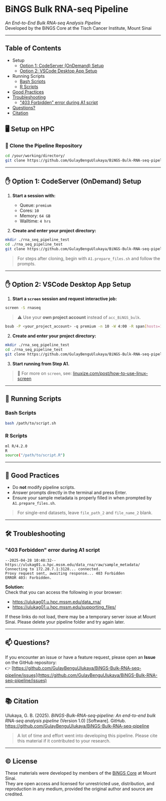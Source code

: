 
# BiNGS Bulk RNA-seq Pipeline  
*An End-to-End Bulk RNA-seq Analysis Pipeline*  
Developed by the BiNGS Core at the Tisch Cancer Institute, Mount Sinai

---

## Table of Contents
- Setup
  - [Option 1: CodeServer (OnDemand) Setup](#-option-1-codeserver-ondemand-setup)
  - [Option 2: VSCode Desktop App Setup](#-option-2-vscode-desktop-app-setup)
- Running Scripts
  - [Bash Scripts](#bash-scripts)
  - [R Scripts](#r-scripts)
- [Good Practices](#-good-practices)
- [Troubleshooting](#-troubleshooting)
  - ["403 Forbidden" error during A1 script](#403-forbidden-error-during-a1-script)
- [Questions?](#-questions)
- [Citation](#-citation)
  
## 🖥️ Setup on HPC

### 🔁 Clone the Pipeline Repository

```bash
cd /your/working/directory/
git clone https://github.com/GulayBenguUlukaya/BiNGS-Bulk-RNA-seq-pipeline.git
```

---

## ✋ Option 1: CodeServer (OnDemand) Setup

1. **Start a session with:**
   - Queue: `premium`
   - Cores: `10`
   - Memory: `64 GB`
   - Walltime: `4 hrs`

2. **Create and enter your project directory:**

```bash
mkdir ./rna_seq_pipeline_test
cd ./rna_seq_pipeline_test
git clone https://github.com/GulayBenguUlukaya/BiNGS-Bulk-RNA-seq-pipeline.git
```

> For steps after cloning, begin with `A1.prepare_files.sh` and follow the prompts.

---

## ✋ Option 2: VSCode Desktop App Setup

1. **Start a `screen` session and request interactive job:**

```bash
screen -S rnaseq
```

> ⚠️ Use your **own project account** instead of `acc_BiNGS_bulk`.

```bash
bsub -P <your_project_account> -q premium -n 10 -W 4:00 -R span[hosts=1] -R rusage[mem=64000] -Is /bin/bash
```

2. **Create and enter your project directory:**

```bash
mkdir ./rna_seq_pipeline_test
cd ./rna_seq_pipeline_test
git clone https://github.com/GulayBenguUlukaya/BiNGS-Bulk-RNA-seq-pipeline.git
```

3. **Start running from Step A1.**

> 📘 For more on `screen`, see: [linuxize.com/post/how-to-use-linux-screen](https://linuxize.com/post/how-to-use-linux-screen/)

---

## 🔧 Running Scripts

### Bash Scripts

```bash
bash /path/to/script.sh
```

### R Scripts

```bash
ml R/4.2.0
R
source("/path/to/script.R")
```

---

## 🧹 Good Practices

- Do **not** modify pipeline scripts.
- Answer prompts directly in the terminal and press Enter.
- Ensure your sample metadata is properly filled in when prompted by `A1.prepare_files.sh`.

> For single-end datasets, leave `file_path_2` and `file_name_2` blank.

---

## 🛠️ Troubleshooting

### "403 Forbidden" error during A1 script

```text
--2025-04-28 10:48:32--  https://ulukag01.u.hpc.mssm.edu/data_rna/raw/sample_metadata/
Connecting to 172.28.7.1:3128... connected.
Proxy request sent, awaiting response... 403 Forbidden
ERROR 403: Forbidden.
```

**Solution:**  
Check that you can access the following in your browser:

- https://ulukag01.u.hpc.mssm.edu/data_rna/
- https://ulukag01.u.hpc.mssm.edu/supporting_files/

If these links do not load, there may be a temporary server issue at Mount Sinai. Please delete your pipeline folder and try again later.

---

## 📫 Questions?

If you encounter an issue or have a feature request, please open an **Issue** on the GitHub repository:  
👉 [https://github.com/GulayBenguUlukaya/BiNGS-Bulk-RNA-seq-pipeline/issues](https://github.com/GulayBenguUlukaya/BiNGS-Bulk-RNA-seq-pipeline/issues)

---

## 📚 Citation

Ulukaya, G. B. (2025). *BiNGS-Bulk-RNA-seq-pipeline: An end-to-end bulk RNA-seq analysis pipeline* (Version 1.0) [Software]. GitHub.  
https://github.com/GulayBenguUlukaya/BiNGS-Bulk-RNA-seq-pipeline

> A lot of time and effort went into developing this pipeline. Please cite this material if it contributed to your research.

---

## © License

These materials were developed by members of the [BiNGS Core](https://bings.mssm.edu/) at Mount Sinai.  
They are open access and licensed for unrestricted use, distribution, and reproduction in any medium, provided the original author and source are credited.
